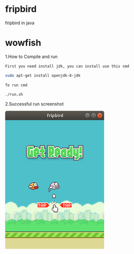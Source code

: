 # fripbird
fripbird in java
# wowfish

1.How to Compile and run

    First you need install jdk, you can install use this cmd 
```Bash 
sudo apt-get install openjdk-8-jdk 
``` 
  
    To run cmd  
```Bash
./run.sh 
```
  
2.Successful run screenshot

![Screenshot](./doc/Screenshot.png)
